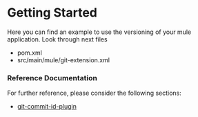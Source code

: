 # Getting Started

Here you can find an example to use the versioning of your mule application.
Look through next files
* pom.xml
* src/main/mule/git-extension.xml


### Reference Documentation
For further reference, please consider the following sections:

* [git-commit-id-plugin](https://github.com/git-commit-id/git-commit-id-maven-plugin)